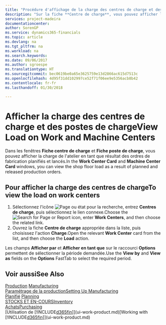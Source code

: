 ```yaml
---
title: "Procédure d'affichage de la charge des centres de charge et des postes de charge | Microsoft Docs"
description: "Sur la fiche **Centre de charge**, vous pouvez afficher la charge des centres de charge en tant que résultat des ordres de fabrication lancés."
services: project-madeira
documentationcenter: 
author: SorenGP
ms.service: dynamics365-financials
ms.topic: article
ms.devlang: na
ms.tgt_pltfrm: na
ms.workload: na
ms.search.keywords: 
ms.date: 09/06/2017
ms.author: sgroespe
ms.translationtype: HT
ms.sourcegitcommit: bec0619be0a65e3625759e13d2866ac615d7513c
ms.openlocfilehash: 4d95f31dd102997ce52f71f06ee9e5356acb8b42
ms.contentlocale: fr-fr
ms.lasthandoff: 01/30/2018

---
```

# <a name="view-load-on-work-and-machine-centers"></a><span data-ttu-id="8d000-103">Afficher la charge des centres de charge et des postes de charge</span><span class="sxs-lookup"><span data-stu-id="8d000-103">View Load on Work and Machine Centers</span></span>
<span data-ttu-id="8d000-104">Dans les fenêtres **Fiche centre de charge** et **Fiche poste de charge**, vous pouvez afficher la charge de l'atelier en tant que résultat des ordres de fabrication planifiés et lancés.</span><span class="sxs-lookup"><span data-stu-id="8d000-104">In the **Work Center Card** and **Machine Center Card** windows, you can view the shop floor load as a result of planned and released production orders.</span></span>    

## <a name="to-view-the-load-on-work-centers"></a><span data-ttu-id="8d000-105">Pour afficher la charge des centres de charge</span><span class="sxs-lookup"><span data-stu-id="8d000-105">To view the load on work centers</span></span>  
1.  <span data-ttu-id="8d000-106">Sélectionnez l'icône ![Page ou état pour la recherche](media/ui-search/search_small.png "Page ou état pour la recherche"), entrez **Centres de charge**, puis sélectionnez le lien connexe.</span><span class="sxs-lookup"><span data-stu-id="8d000-106">Choose the ![Search for Page or Report](media/ui-search/search_small.png "Search for Page or Report icon") icon, enter **Work Centers**, and then choose the related link.</span></span>  
2.  <span data-ttu-id="8d000-107">Ouvrez la fiche **Centre de charge** appropriée dans la liste, puis choisissez l'action **Charge**.</span><span class="sxs-lookup"><span data-stu-id="8d000-107">Open the relevant **Work Center** card from the list, and then choose the **Load** action.</span></span>  

<span data-ttu-id="8d000-108">Les champs **Afficher par** et **Afficher en tant que** sur le raccourci **Options** permettent de sélectionner la période demandée.</span><span class="sxs-lookup"><span data-stu-id="8d000-108">Use the **View by** and **View as** fields on the **Options** FastTab to select the required period.</span></span>  

## <a name="see-also"></a><span data-ttu-id="8d000-109">Voir aussi</span><span class="sxs-lookup"><span data-stu-id="8d000-109">See Also</span></span>  
<span data-ttu-id="8d000-110">[Production](production-manage-manufacturing.md)  </span><span class="sxs-lookup"><span data-stu-id="8d000-110">[Manufacturing](production-manage-manufacturing.md)  </span></span>  
[<span data-ttu-id="8d000-111">Paramétrage de la production</span><span class="sxs-lookup"><span data-stu-id="8d000-111">Setting Up Manufacturing</span></span>](production-configure-production-processes.md)  
<span data-ttu-id="8d000-112">[Planifié](production-planning.md)    </span><span class="sxs-lookup"><span data-stu-id="8d000-112">[Planning](production-planning.md)    </span></span>  
[<span data-ttu-id="8d000-113">STOCKS ET EN-COURS</span><span class="sxs-lookup"><span data-stu-id="8d000-113">Inventory</span></span>](inventory-manage-inventory.md)  
[<span data-ttu-id="8d000-114">Achats</span><span class="sxs-lookup"><span data-stu-id="8d000-114">Purchasing</span></span>](purchasing-manage-purchasing.md)  
<span data-ttu-id="8d000-115">[Utilisation de [!INCLUDE[d365fin](includes/d365fin_md.md)]](ui-work-product.md)</span><span class="sxs-lookup"><span data-stu-id="8d000-115">[Working with [!INCLUDE[d365fin](includes/d365fin_md.md)]](ui-work-product.md)</span></span>

